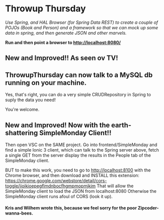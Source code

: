 # Throwup Thursday

*Use Spring, and HAL Browser (for Spring Data REST) to create a couple of POJOs (Book and Person) and
a framework so that we can mock up some data in spring, and then generate
JSON and other marvels.*

**Run and then point a browser to [http://localhost:8080/]()**

## New and Improved!! As seen ov TV! 
## ThrowupThursday can now talk to a MySQL db running on your machine.

Yes, that's right, you can do a very simple CRUDRepository in Spring to suply the data you need!

You're welcome.

## New and Improved! Now with the earth-shattering SimpleMonday Client!!

Then open VSC on the SAME project. Go into frontend/SimpleMonday and find a simple Ionic 3 client, which can talk to the 
Spring server above, fetch a single GET from the server display the results in the People tab of the 
SimpleMonday client.

BUT to make this work, you need to go to [http://localhost:8100]() with the Chrome browser, and then
download and INSTALL this extension: https://chrome.google.com/webstore/detail/cors-toggle/jioikioepegflmdnbocfhgmpmopmjkim
That will allow the SimpleMonday client to load the JSON from localhost:8080
Otherwise the SimpleMonday client runs afoul of CORS (look it up).


#### Kris and Wilhem wrote this, because we feel sorry for the poor Zipcoder-wanna-bees.

